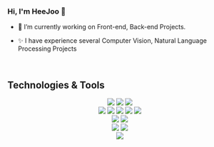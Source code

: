 ### Hi, I'm HeeJoo 👋


- 🔭 I’m currently working on Front-end, Back-end Projects. 

- ✨ I have experience several Computer Vision, Natural Language Processing Projects

<br>

<!-- ## Socials
<div align="center">
</div>
<br> -->

## Technologies & Tools
<div align="center">
  <img src="https://img.shields.io/badge/OS-Windows-blue?logo=windows">
  <img src="https://img.shields.io/badge/OS-Ubuntu-blue?logo=ubuntu">
  <img src="https://img.shields.io/badge/OS-RaspberryPi-blue?logo=raspberrypi">
  <br>
  <img src="https://img.shields.io/badge/Code-JavaScript-blue?logo=javascript">
  <img src="https://img.shields.io/badge/Code-Python-blue?logo=python">
  <img src="https://img.shields.io/badge/Code-React-blue?logo=react">
  <img src="https://img.shields.io/badge/Code-Node-blue?logo=nodedotjs">
  <img src="https://img.shields.io/badge/Code-C++-blue?logo=cplusplus">
  <br>
  <img src="https://img.shields.io/badge/Editor-VS Code-blue?logo=visualstudiocode">
  <img src="https://img.shields.io/badge/Editor-Colab-blue?logo=googlecolab">

  <br>
  <img src="https://img.shields.io/badge/Tools-Git-blue?logo=git">
  <img src="https://img.shields.io/badge/Tools-Chrome-blue">
  <br>
  <img src="https://img.shields.io/badge/Cloud-AWS-blue?logo=amazonaws">

  
</div>

<!--
**ohiju/ohiju** is a ✨ _special_ ✨ repository because its `README.md` (this file) appears on your GitHub profile.

Here are some ideas to get you started:

- 🔭 I’m currently working on ... 
- 🌱 I’m currently learning ... 
- 👯 I’m looking to collaborate on ...
- 🤔 I’m looking for help with ...
- 💬 Ask me about ...
- 📫 How to reach me: ...
- 😄 Pronouns: ...
- ⚡ Fun fact: ...
-->

